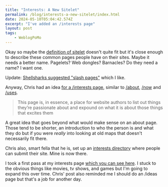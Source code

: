 ```yaml
---
title: "Interests: A New Sitelet"
permalink: /blog/interests-a-new-sitelet/index.html
date: 2024-05-10T05:04:42.574Z
excerpt: "I've added an /interests page"
layout: post
tags:
    - WeblogPoMo
---
```


Okay so maybe the [definition of sitelet](https://en.wiktionary.org/wiki/sitelet#English) doesn't quite fit but it's close enough to describe these common pages people have on their sites. Maybe it needs a better name. Pagelets? Web dongles? Barnacles? Do they need a name? I want one.

Update: [Shellsharks suggested "slash pages"](https://shellsharks.social/@shellsharks/112416323777089561) which I like.

Anyway, Chris had an idea [for a /interests page](https://chrisburnell.com/note/slash-interests/), similar to [/about](/about), [/now](/now) and [/uses](/uses).

> This page is, in essence, a place for website authors to list out things they’re passionate about and expound on what it is about those things that excites them

A great idea that goes beyond what would make sense on an about page. Those tend to be shorter, an introduction to who the person is and what they do but if you were _really_ into looking at old maps that doesn't necessarily fit there.

Chris also, smart fella that he is, set up an [interests directory](https://chrisburnell.github.io/interests-directory/) where people can submit their site. Mine is now there.

I took a first pass at my interests page [which you can see here](/interests). I stuck to the obvious things like movies, tv shows, and games but I'm going to expand this over time. Chris' post also reminded me I should do an /ideas page but that's a job for another day.